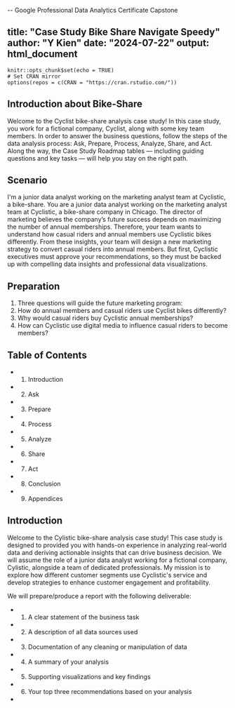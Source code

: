 
-- Google Professional Data Analytics Certificate Capstone 


title: "Case Study Bike Share Navigate Speedy"
author: "Y Kien"
date: "2024-07-22"
output: html_document
---

```{r setup, include=FALSE}
knitr::opts_chunk$set(echo = TRUE)
# Set CRAN mirror
options(repos = c(CRAN = "https://cran.rstudio.com/"))
```

## Introduction about Bike-Share
Welcome to the Cyclist bike-share analysis case study! In this case study, you work for a fictional company, Cyclist, along with some key team members. In order to answer the business questions, follow the steps of the data analysis process: Ask, Prepare, Process, Analyze, Share, and Act. Along the way, the Case Study Roadmap tables — including guiding questions and key tasks — will help you stay on the right path.

## Scenario
I'm a junior data analyst working on the marketing analyst team at Cyclistic, a bike-share. You are a junior data analyst working on the marketing analyst team at Cyclistic, a bike-share company in Chicago. The director of marketing believes the company’s future success
depends on maximizing the number of annual memberships. Therefore, your team wants to understand how casual riders and annual members use Cyclistic bikes differently. From these insights, your team will design a new marketing strategy to convert casual riders into annual
members. But first, Cyclistic executives must approve your recommendations, so they must be backed up with compelling data insights and professional data visualizations.

## Preparation
1. Three questions will guide the future marketing program:
1. How do annual members and casual riders use Cyclist bikes differently?
2. Why would casual riders buy Cyclistic annual memberships?
3. How can Cyclistic use digital media to influence casual riders to become members?


## Table of Contents
 * 1. Introduction
 * 2. Ask
 * 3. Prepare
 * 4. Process
 * 5. Analyze
 * 6. Share
 * 7. Act
 * 8. Conclusion
 * 9. Appendices
 

## Introduction
Welcome to the Cylistic bike-share analysis case study! This case study is designed to provided you with hands-on experience in analyzing real-world data and deriving actionable insights that can drive business decision. We will assume the role of a junior data analyst working for a fictional company, Cylistic, alongside a team of dedicated professionals. My mission is to explore how different customer segments use Cyclistic's service and develop strategies to enhance customer engagement and profitability. 

We will prepare/produce a report with the following deliverable: 
  * 1. A clear statement of the business task
  * 2. A description of all data sources used
  * 3. Documentation of any cleaning or manipulation of data
  * 4. A summary of your analysis
  * 5. Supporting visualizations and key findings
  * 6. Your top three recommendations based on your analysis
   
  * 
